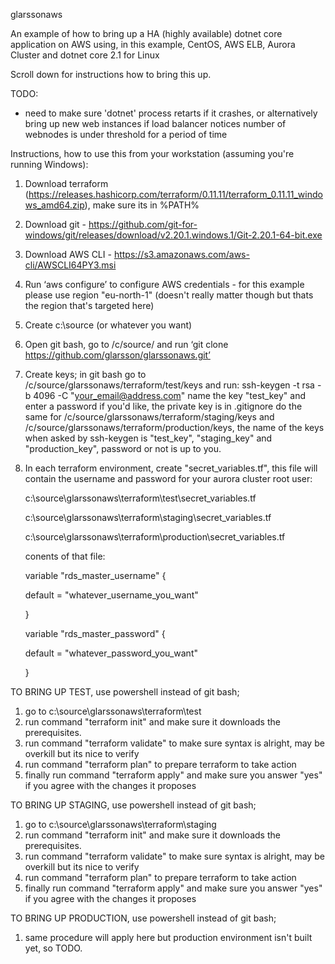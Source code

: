 glarssonaws

An example of how to bring up a HA (highly available) dotnet core application
on AWS using, in this example, CentOS, AWS ELB, Aurora Cluster and dotnet core 2.1 for Linux

Scroll down for instructions how to bring this up.

TODO:

* need to make sure 'dotnet' process retarts if it crashes, or alternatively bring up
  new web instances if load balancer notices number of webnodes is under threshold for a period of time












Instructions, how to use this from your workstation (assuming you're running Windows):

1) Download terraform (https://releases.hashicorp.com/terraform/0.11.11/terraform_0.11.11_windows_amd64.zip), make sure its in %PATH%

2) Download git - https://github.com/git-for-windows/git/releases/download/v2.20.1.windows.1/Git-2.20.1-64-bit.exe

3) Download AWS CLI - https://s3.amazonaws.com/aws-cli/AWSCLI64PY3.msi

4) Run ‘aws configure’ to configure AWS credentials - for this example please use region "eu-north-1" (doesn't really matter though but thats the region that's targeted here)

5) Create c:\source (or whatever you want)

6) Open git bash, go to /c/source/ and run ‘git clone https://github.com/glarsson/glarssonaws.git’

7) Create keys;
   in git bash go to /c/source/glarssonaws/terraform/test/keys and run:
   ssh-keygen -t rsa -b 4096 -C "your_email@address.com"
   name the key "test_key" and enter a password if you'd like, the private key is in .gitignore
   do the same for /c/source/glarssonaws/terraform/staging/keys and 
   /c/source/glarssonaws/terraform/production/keys, the name of the keys when asked by ssh-keygen
   is "test_key", "staging_key" and "production_key", password or not is up to you.

8) In each terraform environment, create "secret_variables.tf", this file will contain the username
   and password for your aurora cluster root user:

   c:\source\glarssonaws\terraform\test\secret_variables.tf

   c:\source\glarssonaws\terraform\staging\secret_variables.tf

   c:\source\glarssonaws\terraform\production\secret_variables.tf

   conents of that file:

   variable "rds_master_username" {

   default = "whatever_username_you_want"

   }

   variable "rds_master_password" {

   default = "whatever_password_you_want"

   }


TO BRING UP TEST, use powershell instead of git bash;
1) go to c:\source\glarssonaws\terraform\test
2) run command "terraform init" and make sure it downloads the prerequisites.
3) run command "terraform validate" to make sure syntax is alright, may be overkill but its nice to verify
4) run command "terraform plan" to prepare terraform to take action
5) finally run command "terraform apply" and make sure you answer "yes" if you agree with the changes it proposes

TO BRING UP STAGING, use powershell instead of git bash;
1) go to c:\source\glarssonaws\terraform\staging
2) run command "terraform init" and make sure it downloads the prerequisites.
3) run command "terraform validate" to make sure syntax is alright, may be overkill but its nice to verify
4) run command "terraform plan" to prepare terraform to take action
5) finally run command "terraform apply" and make sure you answer "yes" if you agree with the changes it proposes

TO BRING UP PRODUCTION, use powershell instead of git bash;
1) same procedure will apply here but production environment isn't built yet, so TODO.





